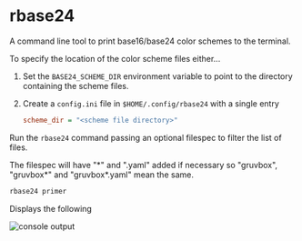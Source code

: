# rbase24

A command line tool to print base16/base24 color schemes to the terminal.

To specify the location of the color scheme files either...

1. Set the `BASE24_SCHEME_DIR` environment variable to point to the directory
   containing the scheme files.
2. Create a `config.ini` file in `$HOME/.config/rbase24` with a single entry
   
   ```ini
   scheme_dir = "<scheme file directory>"
   ```

Run the `rbase24` command passing an optional filespec to filter the list of
files.

The filespec will have "\*" and ".yaml" added if necessary so
"gruvbox", "gruvbox\*" and "gruvbox*.yaml" mean the same.

```bash
rbase24 primer
```

Displays the following

![console output](./swappy-20240422-174952.png)

<!-- https://github.com/sffjunkie/rbase24/blob/main/src/doc/swappy-20240422-174952.png -->
